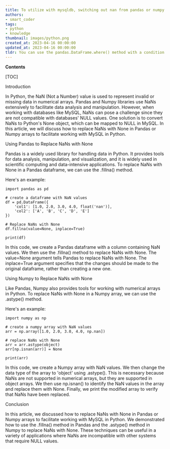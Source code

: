 ```yaml
---
title: To utilize with mysqldb, switching out nan from pandas or numpy with none
authors:
- smart_coder
tags:
- python
- knowledge
thumbnail: images/python.png
created_at: 2023-04-16 00:00:00
updated_at: 2023-04-16 00:00:00
tldr: You can use the pandas.DataFrame.where() method with a condition to replace Nan with None for MySQLDB compatability in Python.
---
```


**Contents**

[TOC]

Introduction

In Python, the NaN (Not a Number) value is used to represent invalid or missing data in numerical arrays. Pandas and Numpy libraries use NaNs extensively to facilitate data analysis and manipulation. However, when working with databases like MySQL, NaNs can pose a challenge since they are not compatible with databases' NULL values. One solution is to convert NaNs to Python's None object, which can be mapped to NULL in MySQL. In this article, we will discuss how to replace NaNs with None in Pandas or Numpy arrays to facilitate working with MySQL in Python.

Using Pandas to Replace NaNs with None

Pandas is a widely used library for handling data in Python. It provides tools for data analysis, manipulation, and visualization, and it is widely used in scientific computing and data-intensive applications. To replace NaNs with None in a Pandas dataframe, we can use the .fillna() method. 

Here's an example:

```
import pandas as pd

# create a dataframe with NaN values
df = pd.DataFrame({
    'col1': [1.0, 2.0, 3.0, 4.0, float('nan')],
    'col2': ['A', 'B', 'C', 'D', 'E']
})

# Replace NaNs with None
df.fillna(value=None, inplace=True)

print(df)
```

In this code, we create a Pandas dataframe with a column containing NaN values. We then use the .fillna() method to replace NaNs with None. The value=None argument tells Pandas to replace NaNs with None. The inplace=True argument specifies that the changes should be made to the original dataframe, rather than creating a new one. 

Using Numpy to Replace NaNs with None

Like Pandas, Numpy also provides tools for working with numerical arrays in Python. To replace NaNs with None in a Numpy array, we can use the .astype() method. 

Here's an example:

```
import numpy as np

# create a numpy array with NaN values
arr = np.array([1.0, 2.0, 3.0, 4.0, np.nan])

# replace NaNs with None
arr = arr.astype(object)
arr[np.isnan(arr)] = None

print(arr)
```

In this code, we create a Numpy array with NaN values. We then change the data type of the array to 'object' using .astype(). This is necessary because NaNs are not supported in numerical arrays, but they are supported in object arrays. We then use np.isnan() to identify the NaN values in the array and replace them with None. Finally, we print the modified array to verify that NaNs have been replaced.

Conclusion

In this article, we discussed how to replace NaNs with None in Pandas or Numpy arrays to facilitate working with MySQL in Python. We demonstrated how to use the .fillna() method in Pandas and the .astype() method in Numpy to replace NaNs with None. These techniques can be useful in a variety of applications where NaNs are incompatible with other systems that require NULL values.
